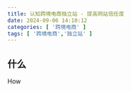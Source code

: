 ```yaml
---
title: 认知跨境电商独立站 - 提高网站信任度
date: 2024-09-06 14:10:12
categories: [ '跨境电商' ]
tags: [ '跨境电商','独立站' ]
---
```


## 什么

How